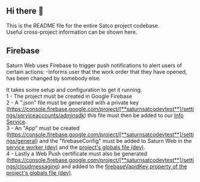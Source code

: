 ## Hi there 👋

This is the README file for the entire Satco project codebase.  
Useful cross-project information can be shown here.

## Firebase
Saturn Web uses Firebase to trigger push notifications to alert users of certain actions:
-Informs user that the work order that they have opened, has been changed by somebody else.

It takes some setup and configuration to get it running.  
1 - The project must be created in Google Firebase  
2 - A ".json" file must be generated with a private key (https://console.firebase.google.com/project/[**saturnsatcodevtest**]/settings/serviceaccounts/adminsdk) this file must then be added to our [Info Service](https://github.com/satco/info-service/blob/main/src/main/resources/firebase-service-account.json).  
3 - An "App" must be created (https://console.firebase.google.com/project/[**saturnsatcodevtest**]/settings/general) and the "firebaseConfig" must be added to Saturn Web in the [service worker (dev)](https://github.com/satco/saturn-frontend-angular/blob/master/src/assets-dev/firebase-messaging-sw.js) and the [project's globals file (dev)](https://github.com/satco/saturn-frontend-angular/blob/master/projects/saturn-lib/src/lib/global-dev.ts).  
4 - Lastly a Web Push certificate must also be generated (https://console.firebase.google.com/project/[**saturnsatcodevtest**]/settings/cloudmessaging) and added to the [firebaseVapidKey property of the project's globals file (dev)](https://github.com/satco/saturn-frontend-angular/blob/master/projects/saturn-lib/src/lib/global-dev.ts).  



<!--

**Here are some ideas to get you started:**

🙋‍♀️ A short introduction - what is your organization all about?
🌈 Contribution guidelines - how can the community get involved?
👩‍💻 Useful resources - where can the community find your docs? Is there anything else the community should know?
🍿 Fun facts - what does your team eat for breakfast?
🧙 Remember, you can do mighty things with the power of [Markdown](https://docs.github.com/github/writing-on-github/getting-started-with-writing-and-formatting-on-github/basic-writing-and-formatting-syntax)
-->
